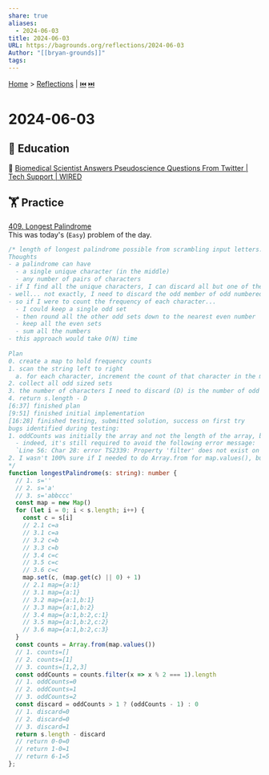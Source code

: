 ```yaml
---
share: true
aliases:
  - 2024-06-03
title: 2024-06-03
URL: https://bagrounds.org/reflections/2024-06-03
Author: "[[bryan-grounds]]"
tags: 
---
```

[Home](../index.md) > [Reflections](./index.md) | [⏮️](./2024-06-02.md) [⏭️](./2024-06-04.md)  
# 2024-06-03  
## 🧠 Education  
🎩 [Biomedical Scientist Answers Pseudoscience Questions From Twitter | Tech Support | WIRED](../videos/biomedical-scientist-answers-pseudoscience-questions-from-twitter-tech-support-wired.md)  
  
## 🏋️ Practice  
[409. Longest Palindrome](https://leetcode.com/problems/longest-palindrome)  
This was today's (`Easy`) problem of the day.  
  
```ts  
/* length of longest palindrome possible from scrambling input letters. case sensitive  
Thoughts  
- a palindrome can have  
  - a single unique character (in the middle)  
  - any number of pairs of characters  
- if I find all the unique characters, I can discard all but one of them and keep everything else  
- well... not exactly, I need to discard the odd member of odd numbered sets of characters  
- so if I were to count the frequency of each character...  
  - I could keep a single odd set  
  - then round all the other odd sets down to the nearest even number  
  - keep all the even sets  
  - sum all the numbers  
- this approach would take O(N) time  
  
Plan  
0. create a map to hold frequency counts  
1. scan the string left to right  
  a. for each character, increment the count of that character in the map  
2. collect all odd sized sets  
3. the number of characters I need to discard (D) is the number of odd sets minus one  
4. return s.length - D  
[6:37] finished plan  
[9:51] finished initial implementation  
[16:28] finished testing, submitted solution, success on first try  
bugs identified during testing:  
1. oddCounts was initially the array and not the length of the array, but I treated it like a number  
  - indeed, it's still required to avoid the following error message:  
  `Line 56: Char 28: error TS2339: Property 'filter' does not exist on type 'IterableIterator<any>'.`  
2. I wasn't 100% sure if I needed to do Array.from for map.values(), but I added this in after testing  
*/  
function longestPalindrome(s: string): number {  
  // 1. s=''  
  // 2. s='a'  
  // 3. s='abbccc'  
  const map = new Map()  
  for (let i = 0; i < s.length; i++) {  
    const c = s[i]  
    // 2.1 c=a  
    // 3.1 c=a  
    // 3.2 c=b  
    // 3.3 c=b  
    // 3.4 c=c  
    // 3.5 c=c  
    // 3.6 c=c  
    map.set(c, (map.get(c) || 0) + 1)  
    // 2.1 map={a:1}  
    // 3.1 map={a:1}  
    // 3.2 map={a:1,b:1}  
    // 3.3 map={a:1,b:2}  
    // 3.4 map={a:1,b:2,c:1}  
    // 3.5 map={a:1,b:2,c:2}  
    // 3.6 map={a:1,b:2,c:3}  
  }  
  const counts = Array.from(map.values())  
  // 1. counts=[]  
  // 2. counts=[1]  
  // 3. counts=[1,2,3]  
  const oddCounts = counts.filter(x => x % 2 === 1).length  
  // 1. oddCounts=0  
  // 2. oddCounts=1  
  // 3. oddCounts=2  
  const discard = oddCounts > 1 ? (oddCounts - 1) : 0  
  // 1. discard=0  
  // 2. discard=0  
  // 3. discard=1  
  return s.length - discard  
  // return 0-0=0  
  // return 1-0=1  
  // return 6-1=5  
};  
```  
